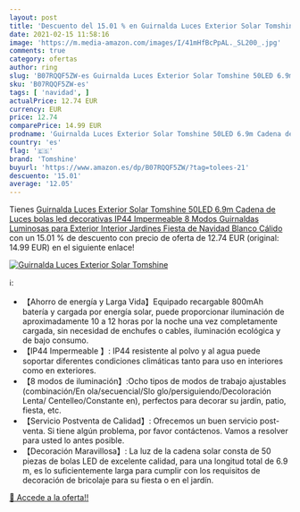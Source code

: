 ```yaml
---
layout: post
title: 'Descuento del 15.01 % en Guirnalda Luces Exterior Solar Tomshine '
date: 2021-02-15 11:58:16
image: 'https://m.media-amazon.com/images/I/41mHfBcPpAL._SL200_.jpg'
comments: true
category: ofertas
author: ring
slug: 'B07RQQF5ZW-es Guirnalda Luces Exterior Solar Tomshine 50LED 6.9m Cadena...'
sku: 'B07RQQF5ZW-es'
tags: [ 'navidad', ]
actualPrice: 12.74 EUR
currency: EUR
price: 12.74
comparePrice: 14.99 EUR
prodname: 'Guirnalda Luces Exterior Solar Tomshine 50LED 6.9m Cadena de Luces bolas led decorativas IP44 Impermeable 8 Modos Guirnaldas Luminosas para Exterior Interior Jardines Fiesta de Navidad  Blanco Cálido '
country: 'es'
flag: '🇪🇸'
brand: 'Tomshine'
buyurl: 'https://www.amazon.es/dp/B07RQQF5ZW/?tag=tolees-21'
descuento: '15.01'
average: '12.05'
---
```


Tienes [Guirnalda Luces Exterior Solar Tomshine 50LED 6.9m Cadena de Luces bolas led decorativas IP44 Impermeable 8 Modos Guirnaldas Luminosas para Exterior Interior Jardines Fiesta de Navidad  Blanco Cálido ](https://www.amazon.es/dp/B07RQQF5ZW/?tag=tolees-21) con un 15.01 % de descuento con precio de oferta de 12.74 EUR (original: 14.99 EUR) en el siguiente enlace!

[![Guirnalda Luces Exterior Solar Tomshine ](https://m.media-amazon.com/images/I/41mHfBcPpAL._SL200_.jpg)](https://www.amazon.es/dp/B07RQQF5ZW/?tag=tolees-21)

ℹ️:

- 【Ahorro de energía y Larga Vida】Equipado recargable 800mAh batería y cargada por energía solar, puede proporcionar iluminación de aproximadamente 10 a 12 horas por la noche una vez completamente cargada, sin necesidad de enchufes o cables, iluminación ecológica y de bajo consumo.
- 【IP44 Impermeable 】: IP44 resistente al polvo y al agua puede soportar diferentes condiciones climáticas tanto para uso en interiores como en exteriores.
- 【8 modos de iluminación】:Ocho tipos de modos de trabajo ajustables (combinación/En ola/secuencial/Slo glo/persiguiendo/Decoloración Lenta/ Centelleo/Constante en), perfectos para decorar su jardín, patio, fiesta, etc.
- 【Servicio Postventa de Calidad】: Ofrecemos un buen servicio post-venta. Si tiene algún problema, por favor contáctenos. Vamos a resolver para usted lo antes posible.
- 【Decoración Maravillosa】: La luz de la cadena solar consta de 50 piezas de bolas LED de excelente calidad, para una longitud total de 6.9 m, es lo suficientemente larga para cumplir con los requisitos de decoración de bricolaje para su fiesta o en el jardín.

[🛒 Accede a la oferta!!](https://www.amazon.es/dp/B07RQQF5ZW/?tag=tolees-21)
